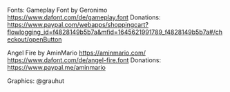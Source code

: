 Fonts:
Gameplay Font by Geronimo
https://www.dafont.com/de/gameplay.font
Donations: https://www.paypal.com/webapps/shoppingcart?flowlogging_id=f4828149b5b7a&mfid=1645621991789_f4828149b5b7a#/checkout/openButton

Angel Fire by AminMario
https://aminmario.com/
https://www.dafont.com/de/angel-fire.font
Donations: https://www.paypal.me/aminmario

Graphics:
@grauhut
